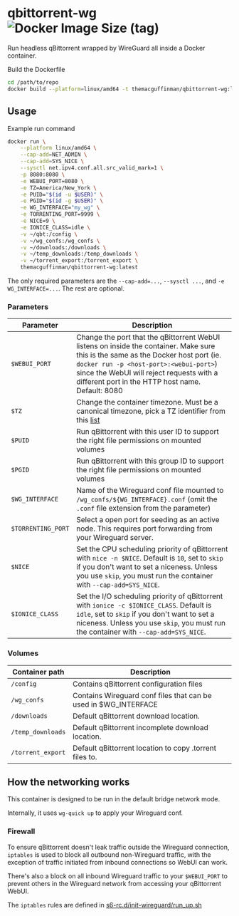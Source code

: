 # qbittorrent-wg ![Docker Image Size (tag)](https://img.shields.io/docker/image-size/themacguffinman/qbittorrent-wg/latest?label=Docker%20Hub&link=https%3A%2F%2Fhub.docker.com%2Fr%2Fthemacguffinman%2Fqbittorrent-wg)

Run headless qBittorrent wrapped by WireGuard all inside a Docker container.

Build the Dockerfile
```bash
cd /path/to/repo
docker build --platform=linux/amd64 -t themacguffinman/qbittorrent-wg:latest .
```

## Usage

Example run command
```bash
docker run \
	--platform linux/amd64 \
	--cap-add=NET_ADMIN \
	--cap-add=SYS_NICE \
	--sysctl net.ipv4.conf.all.src_valid_mark=1 \
	-p 8080:8080 \
	-e WEBUI_PORT=8080 \
	-e TZ=America/New_York \
	-e PUID="$(id -u $USER)" \
	-e PGID="$(id -g $USER)" \
	-e WG_INTERFACE="my_wg" \
	-e TORRENTING_PORT=9999 \
	-e NICE=9 \
	-e IONICE_CLASS=idle \
	-v ~/qbt:/config \
	-v ~/wg_confs:/wg_confs \
	-v ~/downloads:/downloads \
	-v ~/temp_downloads:/temp_downloads \
	-v ~/torrent_export:/torrent_export \
	themacguffinman/qbittorrent-wg:latest
```

The only required parameters are the `--cap-add=...`, `--sysctl ...`, and `-e WG_INTERFACE=...`. The rest are optional.

### Parameters

| Parameter          | Description                                                                                                                                                                                                                                                                   |
|--------------------|-------------------------------------------------------------------------------------------------------------------------------------------------------------------------------------------------------------------------------------------------------------------------------|
| `$WEBUI_PORT`      | Change the port that the qBittorrent WebUI listens on inside the container. Make sure this is the same as the Docker host port (ie. `docker run -p <host-port>:<webui-port>`) since the WebUI will reject requests with a different port in the HTTP host name. Default: 8080 |
| `$TZ`              | Change the container timezone. Must be a canonical timezone, pick a TZ identifier from this [list](https://en.wikipedia.org/wiki/List_of_tz_database_time_zones)                                                                                                              |
| `$PUID`            | Run qBittorrent with this user ID to support the right file permissions on mounted volumes                                                                                                                                                                                    |
| `$PGID`            | Run qBittorrent with this group ID to support the right file permissions on mounted volumes                                                                                                                                                                                   |
| `$WG_INTERFACE`    | Name of the Wireguard conf file mounted to `/wg_confs/${WG_INTERFACE}.conf` (omit the `.conf` file extension from the parameter)                                                                                                                                              |
| `$TORRENTING_PORT` | Select a open port for seeding as an active node. This requires port forwarding from your Wireguard server.                                                                                                                                                                   |
| `$NICE`            | Set the CPU scheduling priority of qBittorrent with `nice -n $NICE`. Default is `10`, set to `skip` if you don't want to set a niceness. Unless you use `skip`, you must run the container with `--cap-add=SYS_NICE`.                                                         |
| `$IONICE_CLASS`    | Set the I/O scheduling priority of qBittorrent with `ionice -c $IONICE_CLASS`. Default is `idle`, set to `skip` if you don't want to set a niceness. Unless you use `skip`, you must run the container with `--cap-add=SYS_NICE`.                                             |

### Volumes

| Container path  | Description                                                     |
|-----------------|-----------------------------------------------------------------|
| `/config`         | Contains qBittorrent configuration files                        |
| `/wg_confs`       | Contains Wireguard conf files that can be used in $WG_INTERFACE |
| `/downloads`      | Default qBittorrent download location.                          |
| `/temp_downloads` | Default qBittorrent incomplete download location.               |
| `/torrent_export` | Default qBittorrent location to copy .torrent files to.         |

## How the networking works
This container is designed to be run in the default bridge network mode.

Internally, it uses `wg-quick up` to apply your Wireguard conf.

### Firewall 
To ensure qBittorrent doesn't leak traffic outside the Wireguard connection, `iptables` is used to block all outbound non-Wireguard traffic, with the exception of traffic initiated from inbound connections so WebUI can work.

There's also a block on all inbound Wireguard traffic to your `$WEBUI_PORT` to prevent others in the Wireguard network from accessing your qBittorrent WebUI.

The `iptables` rules are defined in [s6-rc.d/init-wireguard/run_up.sh](s6-rc.d/init-wireguard/run_up.sh)

